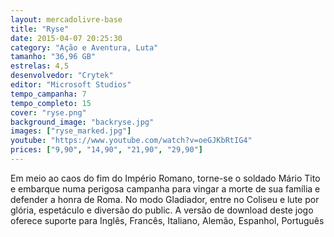 ```yaml
---
layout: mercadolivre-base
title: "Ryse"
date: 2015-04-07 20:25:30
category: "Ação e Aventura, Luta"
tamanho: "36,96 GB"
estrelas: 4,5
desenvolvedor: "Crytek"
editor: "Microsoft Studios"
tempo_campanha: 7
tempo_completo: 15
cover: "ryse.png"
background_image: "backryse.jpg"
images: ["ryse_marked.jpg"]
youtube: "https://www.youtube.com/watch?v=oeGJKbRtIG4"
prices: ["9,90", "14,90", "21,90", "29,90"]
---
```


Em meio ao caos do fim do Império Romano, torne-se o soldado Mário Tito e embarque numa perigosa campanha para vingar a morte de sua família e defender a honra de Roma. No modo Gladiador, entre no Coliseu e lute por glória, espetáculo e diversão do public. A versão de download deste jogo oferece suporte para Inglês, Francês, Italiano, Alemão, Espanhol, Português
